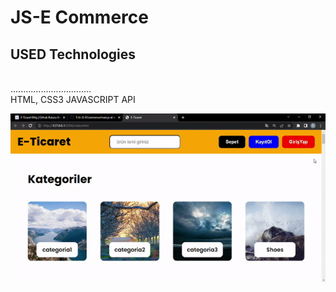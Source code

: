 <h1>  JS-E Commerce</h1>

<h2>USED Technologies</h2>
</br>................................</br>
HTML, CSS3 JAVASCRIPT API

![Github stats 1](screen.gif)
